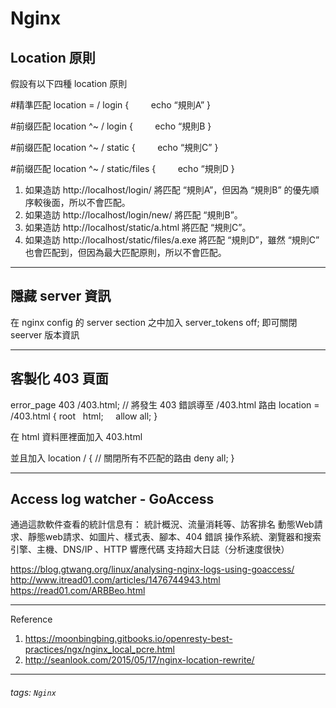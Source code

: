 Nginx
===

## Location 原則
假設有以下四種 location 原則

#精準匹配
location = / login {
        echo “規則A”
}

#前缀匹配
location ^~ / login {
        echo “規則B
}

#前缀匹配
location ^~ / static {
        echo “規則C”
}

#前缀匹配
location ^~ / static/files {
        echo “規則D
}

1. 如果造訪 http://localhost/login/ 將匹配 “規則A”，但因為 “規則B” 的優先順序較後面，所以不會匹配。
2. 如果造訪 http://localhost/login/new/ 將匹配 “規則B”。
3. 如果造訪 http://localhost/static/a.html 將匹配 “規則C”。
4. 如果造訪 http://localhost/static/files/a.exe 將匹配 “規則D”，雖然 “規則C” 也會匹配到，但因為最大匹配原則，所以不會匹配。

---

## 隱藏 server 資訊
在 nginx config 的 server section 之中加入
server_tokens off;
即可關閉 seerver 版本資訊

---

## 客製化 403 頁面
error_page 403 /403.html; // 將發生 403 錯誤導至 /403.html 路由
location = /403.html {
    root   html;
    allow all;
}

在 html 資料匣裡面加入 403.html

並且加入
location / { // 關閉所有不匹配的路由
    deny all; 
}

---

## Access log watcher - GoAccess
通過這款軟件查看的統計信息有： 
統計概況、流量消耗等、訪客排名 
動態Web請求、靜態web請求、如圖片、樣式表、腳本、404 錯誤 
操作系統、瀏覽器和搜索引擎、主機、DNS/IP 、HTTP 響應代碼 
支持超大日誌（分析速度很快） 

https://blog.gtwang.org/linux/analysing-nginx-logs-using-goaccess/
http://www.itread01.com/articles/1476744943.html
https://read01.com/ARBBeo.html

---

Reference
1. https://moonbingbing.gitbooks.io/openresty-best-practices/ngx/nginx_local_pcre.html
2. http://seanlook.com/2015/05/17/nginx-location-rewrite/

---

###### tags: `Nginx`
